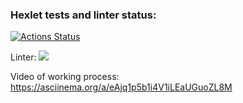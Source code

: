 ### Hexlet tests and linter status:
[![Actions Status](https://github.com/amrylnikov/python-project-49/workflows/hexlet-check/badge.svg)](https://github.com/amrylnikov/python-project-49/actions)

Linter:
<a href="https://codeclimate.com/github/amrylnikov/python-project-49/maintainability"><img src="https://api.codeclimate.com/v1/badges/c448c1161a3c051e1460/maintainability" /></a>

Video of working process:
https://asciinema.org/a/eAjq1p5b1i4V1iLEaUGuoZL8M